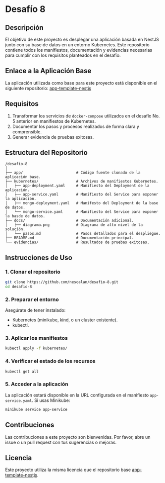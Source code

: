# Desafío 8

## Descripción

El objetivo de este proyecto es desplegar una aplicación basada en NestJS junto con su base de datos en un entorno Kubernetes. Este repositorio contiene todos los manifiestos, documentación y evidencias necesarias para cumplir con los requisitos planteados en el desafío.

## Enlace a la Aplicación Base

La aplicación utilizada como base para este proyecto está disponible en el siguiente repositorio:
[app-template-nestjs](https://github.com/yosoyfunes/app-template-nestjs)

## Requisitos

1. Transformar los servicios de `docker-compose` utilizados en el desafío No. 5 anterior en manifiestos de Kubernetes.
2. Documentar los pasos y procesos realizados de forma clara y comprensible.
3. Generar evidencia de pruebas exitosas.

## Estructura del Repositorio

```
/desafio-8
│
├── app/                        # Código fuente clonado de la aplicación base.
├── kubernetes/                 # Archivos de manifiestos Kubernetes.
│   ├── app-deployment.yaml     # Manifiesto del Deployment de la aplicación.
│   ├── app-service.yaml        # Manifiesto del Service para exponer la aplicación.
│   ├── mongo-deployment.yaml   # Manifesto del Deployment de la base de datos.
│   └── mongo-service.yaml      # Manifiesto del Service para exponer la basde de datos.
├── docs/                       # Documentación adicional.
│   ├── diagrama.png            # Diagrama de alto nivel de la solución.
│   └── pasos.md                # Pasos detallados para el despliegue.
├── README.md                   # Documentación principal.
└── evidencias/                 # Resultados de pruebas exitosas.
```

## Instrucciones de Uso

### 1. Clonar el repositorio

```bash
git clone https://github.com/nescalan/desafio-8.git
cd desafio-8
```

### 2. Preparar el entorno

Asegúrate de tener instalado:

- Kubernetes (minikube, kind, o un cluster existente).
- kubectl.

### 3. Aplicar los manifiestos

```bash
kubectl apply -f kubernetes/
```

### 4. Verificar el estado de los recursos

```bash
kubectl get all
```

### 5. Acceder a la aplicación

La aplicación estará disponible en la URL configurada en el manifiesto `app-service.yaml`. Si usas Minikube:

```bash
minikube service app-service
```

## Contribuciones

Las contribuciones a este proyecto son bienvenidas. Por favor, abre un issue o un pull request con tus sugerencias o mejoras.

## Licencia

Este proyecto utiliza la misma licencia que el repositorio base [app-template-nestjs](https://github.com/yosoyfunes/app-template-nestjs).
